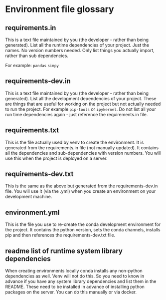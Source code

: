 # Environment file glossary

## requirements.in
This is a text file maintained by you (the developer - rather than being generated).
List all the runtime dependencies of your project. Just the names. No version
numbers needed. Only list things you actually import, rather than sub dependencies.

For example:
`pandas`
`simpy`

## requirements-dev.in
This is a text file maintained by you (the developer - rather than being generated).
List all the development dependencies of your project. These are things that are
useful for working on the project but not actually needed to run the project.
For example `pip-tools` or `ipykernel`. Do not list all your run time dependencies
again - just reference the requirements.in file.

## requirements.txt
This is the file actually used by venv to create the environment. It is generated
from the requirements.in file (not manually updated). It contains all the dependencies
and sub-dependencies with version numbers. You will use this when the project
is deployed on a server.

## requirements-dev.txt
This is the same as the above but generated from the requirements-dev.in file.
You will use it (via the .yml) when you create an environment on your development
machine.

## environment.yml
This is the file you use to re-create the conda development environment for the
project. It contains the python version, sets the conda channels, installs pip
and then references the requirements-dev.txt file.

## readme list of runtime system library dependencies
When creating environments locally conda installs any non-python dependencies as
well. Venv will not do this. So you need to know in advance if you have any system
library dependencies and list them in the README. These need to be installed in
advance of installing python packages on the server. You can do this manually
or via docker.